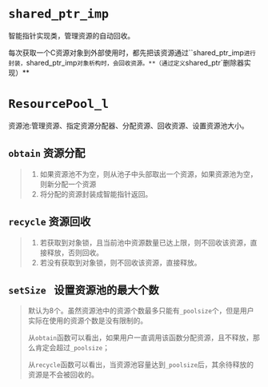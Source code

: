 # `shared_ptr_imp`

智能指针实现类，管理资源的自动回收。

每次获取一个C资源对象到外部使用时，都先把该资源通过``shared_ptr_imp`进行封装，`shared_ptr_imp`对象析构时，会回收资源。**（通过定义`shared_ptr`删除器实现）**

# `ResourcePool_l`

资源池:管理资源、指定资源分配器、分配资源、回收资源、设置资源池大小。

## `obtain` 资源分配

> 1. 如果资源池不为空，则从池子中头部取出一个资源，如果资源池为空，则新分配一个资源
> 2. 将分配的资源封装成智能指针返回。

## `recycle` 资源回收

> 1. 若获取到对象锁，且当前池中资源数量已达上限，则不回收该资源，直接释放，否则回收。
> 2. 若没有获取到对象锁，则不回收该资源，直接释放。

## `setSize ` 设置资源池的最大个数

> 默认为8个。虽然资源池中的资源个数最多只能有``_poolsize``个，但是用户实际在使用的资源个数是没有限制的。
>
> 从``obtain``函数可以看出，如果用户一直调用该函数分配资源，且不释放，那么肯定会超过``_poolsize``；
>
> 从``recycle``函数可以看出，当资源池容量达到``_poolsize``后，其余待释放的资源是不会被回收的。